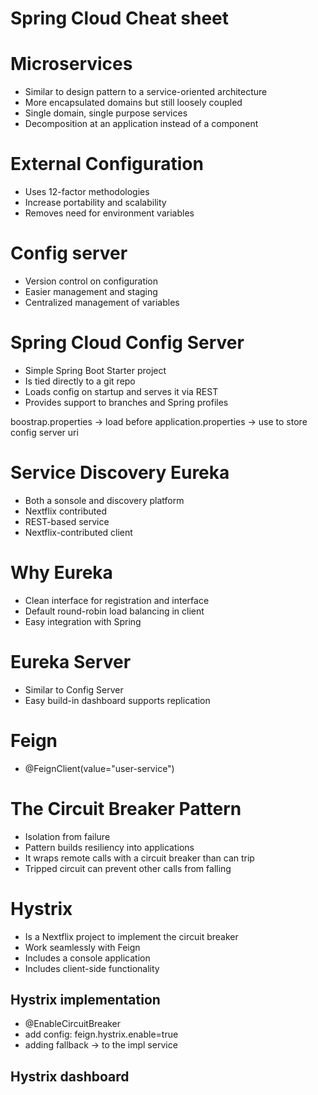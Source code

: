 # Spring Cloud Cheat sheet

# Microservices
- Similar to design pattern to a service-oriented architecture
- More encapsulated domains but still loosely coupled
- Single domain, single purpose services
- Decomposition at an application instead of a component

# External Configuration
- Uses 12-factor methodologies
- Increase portability and scalability
- Removes need for environment variables

# Config server
- Version control on configuration
- Easier management and staging
- Centralized management of variables

# Spring Cloud Config Server
- Simple Spring Boot Starter project
- Is tied directly to a git repo
- Loads config on startup and serves it via REST
- Provides support to branches and Spring profiles


boostrap.properties -> load before application.properties
-> use to store config server uri

# Service Discovery Eureka
- Both a sonsole and discovery platform
- Nextflix contributed
- REST-based service
- Nextflix-contributed client

# Why Eureka
- Clean interface for registration and interface
- Default round-robin load balancing in client
- Easy integration with Spring


# Eureka Server
- Similar to Config Server
- Easy build-in dashboard supports replication

# Feign
- @FeignClient(value="user-service")

# The Circuit Breaker Pattern
- Isolation from failure
- Pattern builds resiliency into applications
- It wraps remote calls with a circuit breaker than can trip
- Tripped circuit can prevent other calls from falling

# Hystrix
- Is a Nextflix project to implement the circuit breaker
- Work seamlessly with Feign
- Includes a console application
- Includes client-side functionality

## Hystrix implementation
- @EnableCircuitBreaker
- add config: feign.hystrix.enable=true
- adding fallback -> to the impl service

## Hystrix dashboard